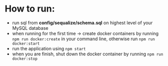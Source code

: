 # How to run:
 - run sql from **config/sequalize/schema.sql** on highest level of your MySQL database
 - when running for the first time -> create docker containers by running `npm run docker:create` in your command line, otherwise run `npm run docker:start`
 - run the application using `npm start`
 - when you are finish, shut down the docker container by running `npm run docker:stop`